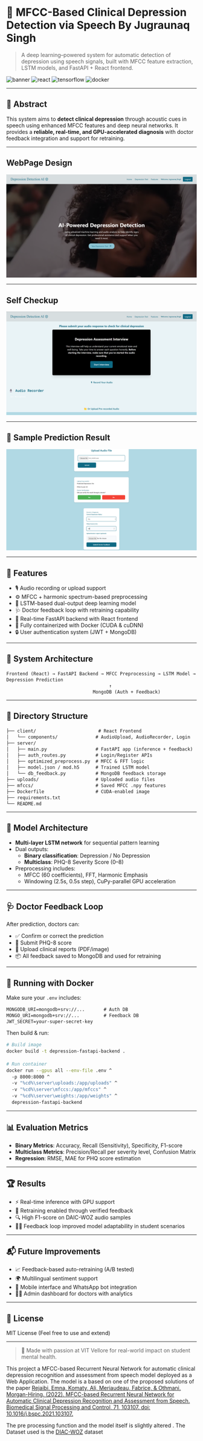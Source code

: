 # 🧠 MFCC-Based Clinical Depression Detection via Speech By Jugraunaq Singh

> A deep learning–powered system for automatic detection of depression using speech signals, built with MFCC feature extraction, LSTM models, and FastAPI + React frontend.

![banner](https://img.shields.io/badge/Built%20With-FastAPI-blue?style=flat&logo=fastapi)
![react](https://img.shields.io/badge/Frontend-React-blue?logo=react)
![tensorflow](https://img.shields.io/badge/Model-Tensorflow%20%7C%20Keras-green?logo=tensorflow)
![docker](https://img.shields.io/badge/Containerized-Docker-blue?logo=docker)

---

## 📜 Abstract

This system aims to **detect clinical depression** through acoustic cues in speech using enhanced MFCC features and deep neural networks. It provides a **reliable, real-time, and GPU-accelerated diagnosis** with doctor feedback integration and support for retraining.

---

## WebPage Design

![Web Page](readmeimages/img2.jpg)

---

## Self Checkup 

![Checkup](readmeimages/img4.png)

---

## 🧠 Sample Prediction Result
![Web App Screenshot](readmeimages/img5.png)

---

## 📌 Features

- 🎙️ Audio recording or upload support
- ⚙️ MFCC + harmonic spectrum-based preprocessing
- 🧠 LSTM-based dual-output deep learning model
- 🩺 Doctor feedback loop with retraining capability
- 🧪 Real-time FastAPI backend with React frontend
- 🐳 Fully containerized with Docker (CUDA & cuDNN)
- 🔒 User authentication system (JWT + MongoDB)

---

## 🧱 System Architecture

```
Frontend (React) → FastAPI Backend → MFCC Preprocessing → LSTM Model → Depression Prediction
                                      ↑
                                MongoDB (Auth + Feedback)
```

---

## 📁 Directory Structure

```
├── client/                       # React Frontend
│   └── components/              # AudioUpload, AudioRecorder, Login
├── server/
│   ├── main.py                  # FastAPI app (inference + feedback)
│   ├── auth_routes.py           # Login/Register APIs
│   ├── optimized_preprocess.py  # MFCC & FFT logic
│   ├── model.json / mod.h5      # Trained LSTM model
│   └── db_feedback.py           # MongoDB feedback storage
├── uploads/                     # Uploaded audio files
├── mfccs/                       # Saved MFCC .npy features
├── Dockerfile                   # CUDA-enabled image
├── requirements.txt
└── README.md
```

---

## 🧠 Model Architecture

- **Multi-layer LSTM network** for sequential pattern learning
- Dual outputs:
  - **Binary classification**: Depression / No Depression
  - **Multiclass**: PHQ-8 Severity Score (0–8)
- Preprocessing includes:
  - MFCC (60 coefficients), FFT, Harmonic Emphasis
  - Windowing (2.5s, 0.5s step), CuPy-parallel GPU acceleration

---

## 🩺 Doctor Feedback Loop

After prediction, doctors can:

- ✅ Confirm or correct the prediction
- 🧾 Submit PHQ-8 score
- 📎 Upload clinical reports (PDF/image)
- 📦 All feedback saved to MongoDB and used for retraining

---

## 🚀 Running with Docker

Make sure your `.env` includes:
```env
MONGODB_URI=mongodb+srv://...       # Auth DB
MONGO_URI=mongodb+srv://...         # Feedback DB
JWT_SECRET=your-super-secret-key
```

Then build & run:
```bash
# Build image
docker build -t depression-fastapi-backend .

# Run container
docker run --gpus all --env-file .env ^
  -p 8000:8000 ^
  -v "%cd%\server\uploads:/app/uploads" ^
  -v "%cd%\server\mfccs:/app/mfccs" ^
  -v "%cd%\server\weights:/app/weights" ^
  depression-fastapi-backend
```

---

## 📊 Evaluation Metrics

- **Binary Metrics**: Accuracy, Recall (Sensitivity), Specificity, F1-score
- **Multiclass Metrics**: Precision/Recall per severity level, Confusion Matrix
- **Regression**: RMSE, MAE for PHQ score estimation

---

## 🏆 Results

- ⚡ Real-time inference with GPU support
- 🔁 Retraining enabled through verified feedback
- 🔍 High F1-score on DAIC-WOZ audio samples
- 🧑‍⚕️ Feedback loop improved model adaptability in student scenarios

---

## 📬 Future Improvements

- 📈 Feedback-based auto-retraining (A/B tested)
- 🌍 Multilingual sentiment support
- 📱 Mobile interface and WhatsApp bot integration
- 👨‍⚕️ Admin dashboard for doctors with analytics

---

## 📌 License

MIT License (Feel free to use and extend)

---

> 🤝 Made with passion at VIT Vellore for real-world impact on student mental health.



This project a MFCC-based Recurrent Neural Network for automatic clinical depression recognition 
and assessment from speech model deployed as a Web Application. The model is a based on one of the proposed solutions of the paper
[Rejaibi, Emna, Komaty, Ali, Meriaudeau, Fabrice, & Othmani, Morgan-Hiring. (2022). MFCC-based Recurrent Neural Network for Automatic Clinical Depression Recognition and Assessment from Speech. Biomedical Signal Processing and Control, 71, 103107. doi: 10.1016/j.bspc.2021.103107.](https://www.researchgate.net/publication/354324031_MFCC-based_Recurrent_Neural_Network_for_automatic_clinical_depression_recognition_and_assessment_from_speech/citations)

The pre processing function and the model itself is slightly altered . The Dataset used is the [DIAC-WOZ](https://dcapswoz.ict.usc.edu/) dataset
